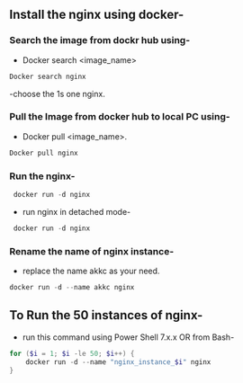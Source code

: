 ## Install the nginx using docker-
### Search the image from dockr hub using-
- Docker search <image_name>
```powershell
Docker search nginx
```
-choose the 1s one nginx.
### Pull the Image from docker hub to local PC using-
- Docker pull <image_name>.
```powershell
Docker pull nginx
```
### Run the nginx-
```powershell
 docker run -d nginx
```
- run nginx in detached mode-
```powershell
 docker run -d nginx
```
### Rename the name of nginx instance-
- replace the name akkc as your need.
```powershell
docker run -d --name akkc nginx
```

## To Run the 50 instances of nginx-
- run this command using Power Shell 7.x.x OR from Bash-
```powershell
for ($i = 1; $i -le 50; $i++) {
    docker run -d --name "nginx_instance_$i" nginx
}
```
